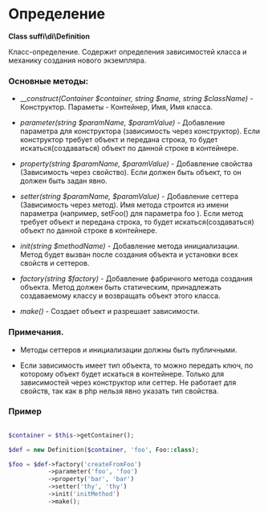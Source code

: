 Определение
===========

**Class suffi\di\Definition**

Класс-определение. Содержит определения зависимостей класса и механику создания нового экземпляра.

### Основные методы:

* ___construct(Container $container, string $name, string $className)_ - Конструктор. Параметы - Контейнер, Имя, Имя класса.

* _parameter(string $paramName, $paramValue)_ - Добавление параметра для конструктора (зависимость через конструктор). Если конструктор требует объект и передана строка, то будет искаться(создаваться) объект по данной строке в контейнере.

* _property(string $paramName, $paramValue)_ - Добавление свойства (Зависимость через свойство). Если должен быть объект, то он должен быть задан явно.

* _setter(string $paramName, $paramValue)_ - Добавление сеттера (Зависимость через метод). Имя метода строится из имени параметра (например, setFoo() для параметра foo ). Если метод требует объект и передана строка, то будет искаться(создаваться) объект по данной строке в контейнере.

* _init(string $methodName)_ - Добавление метода инициализации. Метод будет вызван после создания объекта и установки всех свойств и сеттеров.

* _factory(string $factory)_ - Добавление фабричного метода создания объекта. Метод должен быть статическим, принадлежать создаваемому классу и возвращать объект этого класса.

* _make()_ - Создает объект и разрешает зависимости.

### Примечания.

* Методы сеттеров и инициализации должны быть публичными.

* Если зависимость имеет тип объекта, то можно передать ключ, по которому объект будет искаться в контейнере. Только для зависимостей через конструктор или сеттер. Не работает для свойств, так как в php нельзя явно указать тип свойства.

### Пример
```php

$container = $this->getContainer();

$def = new Definition($container, 'foo', Foo::class);

$foo = $def->factory('createFromFoo')
           ->parameter('foo', 'foo')
           ->property('bar', 'bar')
           ->setter('thy', 'thy')
           ->init('initMethod')
           ->make();
```